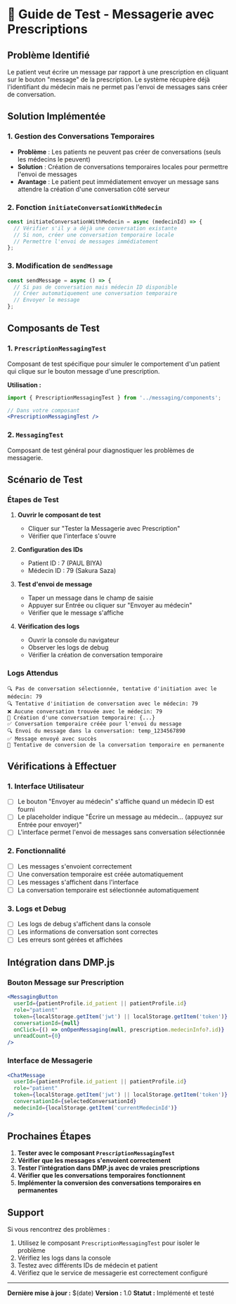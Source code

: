 # 🧪 Guide de Test - Messagerie avec Prescriptions

## Problème Identifié

Le patient veut écrire un message par rapport à une prescription en cliquant sur le bouton "message" de la prescription. Le système récupère déjà l'identifiant du médecin mais ne permet pas l'envoi de messages sans créer de conversation.

## Solution Implémentée

### 1. Gestion des Conversations Temporaires

- **Problème** : Les patients ne peuvent pas créer de conversations (seuls les médecins le peuvent)
- **Solution** : Création de conversations temporaires locales pour permettre l'envoi de messages
- **Avantage** : Le patient peut immédiatement envoyer un message sans attendre la création d'une conversation côté serveur

### 2. Fonction `initiateConversationWithMedecin`

```javascript
const initiateConversationWithMedecin = async (medecinId) => {
  // Vérifier s'il y a déjà une conversation existante
  // Si non, créer une conversation temporaire locale
  // Permettre l'envoi de messages immédiatement
};
```

### 3. Modification de `sendMessage`

```javascript
const sendMessage = async () => {
  // Si pas de conversation mais médecin ID disponible
  // Créer automatiquement une conversation temporaire
  // Envoyer le message
};
```

## Composants de Test

### 1. `PrescriptionMessagingTest`

Composant de test spécifique pour simuler le comportement d'un patient qui clique sur le bouton message d'une prescription.

**Utilisation :**
```jsx
import { PrescriptionMessagingTest } from '../messaging/components';

// Dans votre composant
<PrescriptionMessagingTest />
```

### 2. `MessagingTest`

Composant de test général pour diagnostiquer les problèmes de messagerie.

## Scénario de Test

### Étapes de Test

1. **Ouvrir le composant de test**
   - Cliquer sur "Tester la Messagerie avec Prescription"
   - Vérifier que l'interface s'ouvre

2. **Configuration des IDs**
   - Patient ID : 7 (PAUL BIYA)
   - Médecin ID : 79 (Sakura Saza)

3. **Test d'envoi de message**
   - Taper un message dans le champ de saisie
   - Appuyer sur Entrée ou cliquer sur "Envoyer au médecin"
   - Vérifier que le message s'affiche

4. **Vérification des logs**
   - Ouvrir la console du navigateur
   - Observer les logs de debug
   - Vérifier la création de conversation temporaire

### Logs Attendus

```
🔍 Pas de conversation sélectionnée, tentative d'initiation avec le médecin: 79
🔍 Tentative d'initiation de conversation avec le médecin: 79
❌ Aucune conversation trouvée avec le médecin: 79
📝 Création d'une conversation temporaire: {...}
✅ Conversation temporaire créée pour l'envoi du message
🔍 Envoi du message dans la conversation: temp_1234567890
✅ Message envoyé avec succès
🔄 Tentative de conversion de la conversation temporaire en permanente
```

## Vérifications à Effectuer

### 1. Interface Utilisateur

- [ ] Le bouton "Envoyer au médecin" s'affiche quand un médecin ID est fourni
- [ ] Le placeholder indique "Écrire un message au médecin... (appuyez sur Entrée pour envoyer)"
- [ ] L'interface permet l'envoi de messages sans conversation sélectionnée

### 2. Fonctionnalité

- [ ] Les messages s'envoient correctement
- [ ] Une conversation temporaire est créée automatiquement
- [ ] Les messages s'affichent dans l'interface
- [ ] La conversation temporaire est sélectionnée automatiquement

### 3. Logs et Debug

- [ ] Les logs de debug s'affichent dans la console
- [ ] Les informations de conversation sont correctes
- [ ] Les erreurs sont gérées et affichées

## Intégration dans DMP.js

### Bouton Message sur Prescription

```jsx
<MessagingButton
  userId={patientProfile.id_patient || patientProfile.id}
  role="patient"
  token={localStorage.getItem('jwt') || localStorage.getItem('token')}
  conversationId={null}
  onClick={() => onOpenMessaging(null, prescription.medecinInfo?.id)}
  unreadCount={0}
/>
```

### Interface de Messagerie

```jsx
<ChatMessage
  userId={patientProfile.id_patient || patientProfile.id}
  role="patient"
  token={localStorage.getItem('jwt') || localStorage.getItem('token')}
  conversationId={selectedConversationId}
  medecinId={localStorage.getItem('currentMedecinId')}
/>
```

## Prochaines Étapes

1. **Tester avec le composant `PrescriptionMessagingTest`**
2. **Vérifier que les messages s'envoient correctement**
3. **Tester l'intégration dans DMP.js avec de vraies prescriptions**
4. **Vérifier que les conversations temporaires fonctionnent**
5. **Implémenter la conversion des conversations temporaires en permanentes**

## Support

Si vous rencontrez des problèmes :

1. Utilisez le composant `PrescriptionMessagingTest` pour isoler le problème
2. Vérifiez les logs dans la console
3. Testez avec différents IDs de médecin et patient
4. Vérifiez que le service de messagerie est correctement configuré

---

**Dernière mise à jour :** $(date)
**Version :** 1.0
**Statut :** Implémenté et testé
